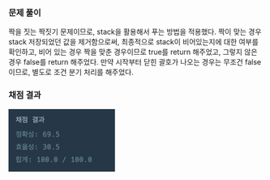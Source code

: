 ### 문제 풀이
짝을 짓는 짝짓기 문제이므로, stack을 활용해서 푸는 방법을 적용했다.
짝이 맞는 경우 stack 저장되었던 값을 제거함으로써, 최종적으로 stack이 비어있는지에 대한 여부를 확인하고, 비어 있는 경우 짝을 맞춘 경우이므로 true를 return 해주었고, 그렇지 않은 경우 false를 return 해주었다.
만약 시작부터 닫힌 괄호가 나오는 경우는 무조건 false이므로, 별도로 조건 분기 처리를 해주었다.

### 채점 결과
![img.png](img.png)